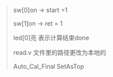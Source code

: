 > sw[0]on -> start =1
> 
> sw[1]on -> ret = 1
> 
> led[0]亮 表示计算结束done
> 
> read.v 文件里的路径更改为本地的
> 
> Auto_Cal_Final SetAsTop
